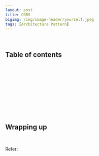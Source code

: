 ```yaml
---
layout: post
title: CQRS
bigimg: /img/image-header/yourself.jpeg
tags: [Architecture Pattern]
---
```





<br>

## Table of contents





<br>

## 






<br>

## 






<br>

## 





<br>

## Wrapping up




<br>

Refer:

